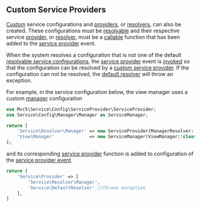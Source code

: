 ## Custom Service Providers
[Custom](https://github.com/mvc5/application/blob/master/src/Service/Config/Manager/Manager.php) service configurations and [providers](https://github.com/mvc5/application/blob/master/src/Service/Resolver/Manager/Resolver.php), or [resolvers](https://github.com/mvc5/framework/blob/master/src/Service/Resolver/Resolver.php#L332), can also be created. These configurations must be [resolvable](https://github.com/mvc5/framework/blob/master/src/Service/Resolver/Resolvable.php) and their respective service [provider](https://github.com/mvc5/application/blob/master/src/Service/Resolver/Manager/Resolver.php), or [resolver](https://github.com/mvc5/framework/blob/master/src/Service/Resolver/Resolver.php#L332), must be a [callable](http://php.net/manual/en/language.types.callable.php) function that has been added to the [service provider](https://github.com/mvc5/framework/blob/master/config/event.php#L45) event.

When the system resolves a configuration that is not one of the default [resolvable service configurations](#resolvable-service-configurations), the [service provider](https://github.com/mvc5/framework/blob/master/config/event.php#L45) event is [invoked](https://github.com/mvc5/framework/blob/master/src/Service/Resolver/Resolver.php#L393) so that the configuration can be resolved by a [custom service provider](https://github.com/mvc5/application/blob/master/src/Service/Resolver/Manager/Resolver.php). If the configuration can not be resolved, the [default resolver](https://github.com/mvc5/framework/blob/master/src/Service/Provider/Resolver.php#L11) will throw an exception.  

For example, in the service configuration below, the view manager uses a custom [manager](https://github.com/mvc5/application/blob/master/src/Service/Config/Manager/Manager.php) configuration 

```php
use Mvc5\Service\Config\ServiceProvider\ServiceProvider;
use Service\Config\Manager\Manager as ServiceManager;

return [
    'Service\Resolver\Manager' => new ServiceProvider(ManagerResolver::class),
    'View\Manager'             => new ServiceManager(ViewManager::class)
];
```

and its corresponding [service provider](https://github.com/mvc5/application/blob/master/src/Service/Resolver/Manager/Resolver.php) function is added to configuration of the [service provider event](https://github.com/mvc5/framework/blob/master/config/event.php#L45).

```php
return [
    'Service\Provider' => [
        'Service\Resolver\Manager',
        'Service\DefaultResolver' //throws exception
    ],
]
```
